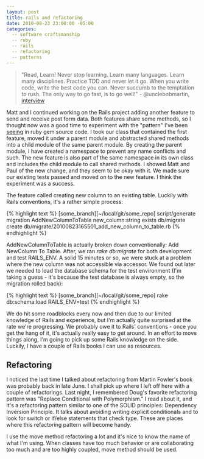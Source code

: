 ```yaml
---
layout: post
title: rails and refactoring
date: 2010-08-23 23:00:00 -05:00
categories:
  -- software craftsmanship
  -- ruby
  -- rails
  -- refactoring
  -- patterns
---
```


> "Read, Learn!  Never stop learning.  Learn many languages.  Learn many disciplines.  Practice TDD and never let it go.  When you write code, write the best code you can.  Never succumb to the temptation to rush.  The only way to go fast, is to go well!" - @unclebobmartin, [interview](http://www.azullo.com/blog/think-agile/interview-with-robert-c-martin-co-author-of-the-agile-manifesto/)

Matt and I continued working on the Rails project adding another feature to send and receive post form data.  Both features share some methods, so I thought now was a good time to experiment with the "pattern" I've been [seeing](http://github.com/sandro/specjour) in ruby gem source code.  I took our class that contained the first feature, moved it under a parent module and abstracted shared methods into a child module of the same parent module.  By creating the parent module, I have created a namespace to prevent any name conflicts and such.  The new feature is also part of the same namespace in its own class and includes the child module to call shared methods.  I showed Matt and Paul of the new change, and they seem to be okay with it.  We made sure our existing tests passed and moved on to the new feature.  I think the experiment was a success. 

The feature called creating new column to an existing table.  Luckily with Rails conventions, it's a rather simple process:

{% highlight text %}
[some_branch][~/local/git/some_repo] script/generate migration AddNewColumnToTable new_column:string
      exists  db/migrate
      create  db/migrate/20100823165501_add_new_column_to_table.rb
{% endhighlight %}

AddNewColumnToTable is actually broken down conventionally: Add NewColumn To Table.  After, we ran *rake db:migrate* for both development and test RAILS\_ENV.  A solid 15 minutes or so, we were stuck at a problem where the new column was not accessible via accessor.  We found out later we needed to load the database schema for the test environment (I'm taking a guess - it's because the test database is always empty, so the migration rolled back):

{% highlight text %}
[some_branch][~/local/git/some_repo] rake db:schema:load RAILS_ENV=test
{% endhighlight %}

We do hit some roadblocks every now and then due to our limited knowledge of Rails and experience, but I'm actually quite surprised at the rate we're progressing.  We probably owe it to Rails' conventions - once you get the hang of it, it's actually really easy to get around.  In an effort to move things along, I'm going to pick up some Rails knowledge on the side.  Luckily, I have a couple of Rails books I can use as resources.

## Refactoring

I noticed the last time I talked about refactoring from Martin Fowler's book was probably back in late June.  I shall pick up where I left off here with a couple of refactorings.  Last night, I remembered Doug's favorite refactoring pattern was "Replace Conditional with Polymorphism."  I read about it, and it's a refactoring pattern similar to one of the SOLID principles: Dependency Inversion Principle.  It talks about avoiding writing explicit conditionals and to look for switch or if/else statements that check type.  These are places where this refactoring pattern will become handy.

I use the move method refactoring a lot and it's nice to know the name of what I'm using.  When classes have too much behavior or are collaborating too much and are too highly coupled, move method should be used.
